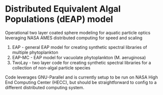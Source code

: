 # Distributed Equivalent Algal Populations (dEAP) model
Operational two layer coated sphere modeling for aquatic particle optics leveraging NASA AMES distributed computing for speed and scaling

1. EAP - general EAP model for creating synthetic spectral libraries of multiple phytoplankton  
2. EAP-MC - EAP model for vacuolate phytoplankton (M. aeruginosa)  
3. TwoLay - two layer code for creating synthetic spectral libraries for a collection of non-algal particle species  

Code leverages GNU-Parallel and is currently setup to be run on NASA High End Computing Center (HECC), but should be straightforward to config to a different distributed computing system.
